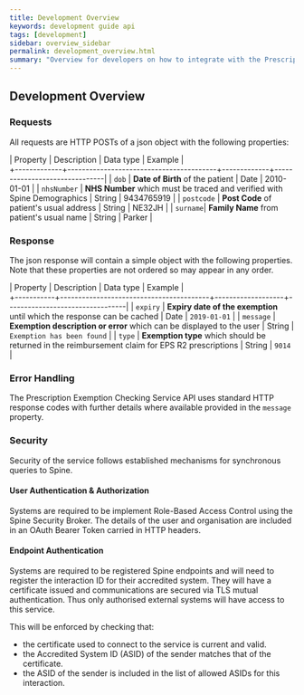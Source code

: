 ```yaml
---
title: Development Overview
keywords: development guide api
tags: [development]
sidebar: overview_sidebar
permalink: development_overview.html
summary: "Overview for developers on how to integrate with the Prescription Exemption Checking Service"
---
```


## Development Overview ##


### Requests ###
All requests are HTTP POSTs of a json object with the following properties:

| Property		|	Description															|	Data type		| Example												|		
+-------------+-----------------------------------------+-------------+-------------------------------|
|	`dob`				|	**Date of Birth** of the patient				|	Date				| 2010-01-01										|
|	`nhsNumber`	| **NHS Number** which must be traced and verified with Spine Demographics | String	| 9434765919 |
|	`postcode`	|	**Post Code** of patient's usual address	|	String			|	NE32JH													|
|	`surname`|	**Family Name** from patient's usual name	|	String			|	Parker													|

### Response ###
The json response will contain a simple object with the following properties. Note that these properties are not ordered so may appear in any order.

| Property	|	Description															|	Data type					| Example													|		
+-----------+-----------------------------------------+-------------------+---------------------------------|
|	`expiry`	|	**Expiry date of the exemption** until which the response can be cached	|	Date	| `2019-01-01`	|
|	`message`	| **Exemption description or error** which can be displayed to the user		| String	| `Exemption has been found` |
|	`type`		|	**Exemption type** which should be returned in the reimbursement claim for EPS R2 prescriptions	|	String	|	`9014`	|


### Error Handling ###
The Prescription Exemption Checking Service API uses standard HTTP response codes with further details where available provided in the `message` property.

### Security ###

Security of the service follows established mechanisms for synchronous queries to Spine.

#### User Authentication & Authorization ####
Systems are required to be implement Role-Based Access Control using the Spine Security Broker. The details of the user and organisation are included in an OAuth Bearer Token carried in HTTP headers.

#### Endpoint Authentication ####
Systems are required to be registered Spine endpoints and will need to register the interaction ID for their accredited system. They will have a certificate issued and communications are secured via TLS mutual authentication. Thus only authorised external systems will have access to this service.

This will be enforced by checking that:

* the certificate used to connect to the service is current and valid.
* the Accredited System ID (ASID) of the sender matches that of the certificate.
* the ASID of the sender is included in the list of allowed ASIDs for this interaction.
